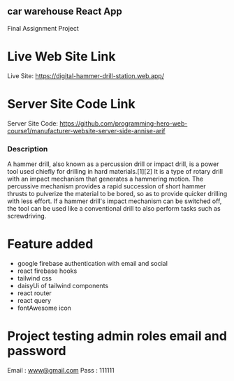 ## car warehouse React App

Final Assignment Project

# Live Web Site Link

Live Site: https://digital-hammer-drill-station.web.app/
 
# Server Site Code Link

Server Site Code: https://github.com/programming-hero-web-course1/manufacturer-website-server-side-annise-arif 

### Description

A hammer drill, also known as a percussion drill or impact drill, is a power tool used chiefly for drilling in hard materials.[1][2] It is a type of rotary drill with an impact mechanism that generates a hammering motion. The percussive mechanism provides a rapid succession of short hammer thrusts to pulverize the material to be bored, so as to provide quicker drilling with less effort. If a hammer drill's impact mechanism can be switched off, the tool can be used like a conventional drill to also perform tasks such as screwdriving.


# Feature added

* google firebase authentication with email and social
* react firebase hooks
* tailwind css
* daisyUi of tailwind components
* react router
* react query
* fontAwesome icon

# Project testing admin roles email and password

Email : www@gmail.com
Pass : 111111
